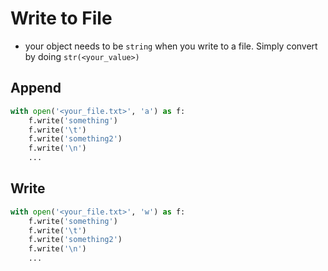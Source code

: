 # Write to File 

- your object needs to be `string` when you write to a file. Simply convert by doing `str(<your_value>)`

## Append 

```py 
with open('<your_file.txt>', 'a') as f:
    f.write('something')
    f.write('\t')
    f.write('something2')
    f.write('\n')	
    ...
```


## Write 

```py 
with open('<your_file.txt>', 'w') as f:
    f.write('something')
    f.write('\t')
    f.write('something2')
    f.write('\n')	
    ...
```
